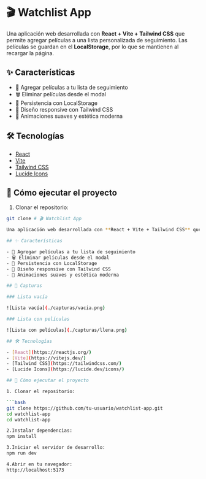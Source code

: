 # 🎬 Watchlist App

Una aplicación web desarrollada con **React + Vite + Tailwind CSS** que permite agregar películas a una lista personalizada de seguimiento. Las películas se guardan en el **LocalStorage**, por lo que se mantienen al recargar la página.

## ✨ Características

- 📝 Agregar películas a tu lista de seguimiento
- 🗑️ Eliminar películas desde el modal
- 💾 Persistencia con LocalStorage
- 📱 Diseño responsive con Tailwind CSS
- 🎨 Animaciones suaves y estética moderna


## 🛠️ Tecnologías

- [React](https://reactjs.org/)
- [Vite](https://vitejs.dev/)
- [Tailwind CSS](https://tailwindcss.com/)
- [Lucide Icons](https://lucide.dev/icons/)

## 🚀 Cómo ejecutar el proyecto

1. Clonar el repositorio:

```bash
git clone # 🎬 Watchlist App

Una aplicación web desarrollada con **React + Vite + Tailwind CSS** que permite agregar películas a una lista personalizada de seguimiento. Las películas se guardan en el **LocalStorage**, por lo que se mantienen al recargar la página.

## ✨ Características

- 📝 Agregar películas a tu lista de seguimiento
- 🗑️ Eliminar películas desde el modal
- 💾 Persistencia con LocalStorage
- 📱 Diseño responsive con Tailwind CSS
- 🎨 Animaciones suaves y estética moderna

## 📸 Capturas

### Lista vacía

![Lista vacía](./capturas/vacia.png)

### Lista con películas

![Lista con películas](./capturas/llena.png)

## 🛠️ Tecnologías

- [React](https://reactjs.org/)
- [Vite](https://vitejs.dev/)
- [Tailwind CSS](https://tailwindcss.com/)
- [Lucide Icons](https://lucide.dev/icons/)

## 🚀 Cómo ejecutar el proyecto

1. Clonar el repositorio:

```bash
git clone https://github.com/tu-usuario/watchlist-app.git
cd watchlist-app
cd watchlist-app

2.Instalar dependencias:
npm install

3.Iniciar el servidor de desarrollo:
npm run dev

4.Abrir en tu navegador:
http://localhost:5173
